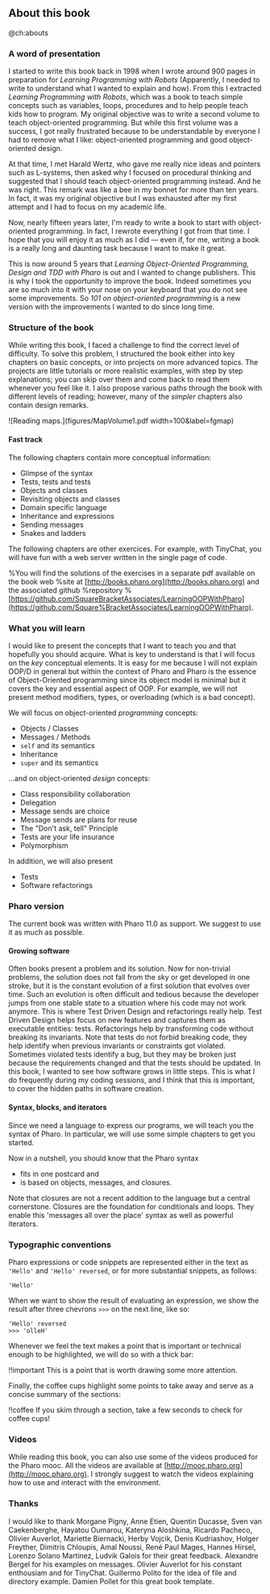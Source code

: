 ## About this book @ch:abouts### A word of presentationI started to write this book back in 1998 when I wrote around 900 pages in preparation for _Learning Programming with Robots_(Apparently, I needed to write to understand what I wanted to explain and how). From this I extracted _Learning Programming with Robots_, which was a book to teach simple concepts such as variables, loops, procedures and to help people teach kids how to program. My original objective was to write a second volume to teach object-oriented programming. But while this first volume was a success, I got really frustrated because to be understandable by everyone I had to remove what I like: object-oriented programming and good object-oriented design. At that time, I met Harald Wertz, who gave me really nice ideas and pointers such as L-systems, then asked why I focused on procedural thinking and suggested that I should teach object-oriented programming instead. And he was right. This remark was like a bee in my bonnet for more than ten years.In fact, it was my original objective but I was exhausted after my first attempt and I had to focus on my academic life.Now, nearly fifteen years later, I'm ready to write a book to start with object-oriented programming. In fact, I rewrote everything I got from that time. I hope that you will enjoy it as much as I did — even if, for me, writing a book is a really long and daunting task because I want to make it great.This is now around 5 years that _Learning Object-Oriented Programming, Design and TDD with Pharo_ is out and I wanted to change publishers. This is why I took the opportunity to improve the book. Indeed sometimes you are so much into it with your nose on your keyboard that you do not see some improvements. So _101 on object-oriented programming_ is a new version with the improvements I wanted to do since long time. ### Structure of the bookWhile writing this book, I faced a challenge to find the correct level of difficulty.To solve this problem, I structured the book either into key chapters on basic concepts, or into projects on more advanced topics.The projects are little tutorials or more realistic examples, with step by step explanations; you can skip over them and come back to read them whenever you feel like it.I also propose various paths through the book with different levels of reading; however, many of the _simpler_ chapters also contain design remarks.![Reading maps.](figures/MapVolume1.pdf width=100&label=fgmap)#### Fast trackThe following chapters contain more conceptual information:- Glimpse of the syntax- Tests, tests and tests- Objects and classes- Revisiting objects and classes- Domain specific language- Inheritance and expressions- Sending messages- Snakes and laddersThe following chapters are other exercices. For example, with TinyChat, you will have fun with a web server written in the single page of code. %You will find the solutions of the exercises in a separate pdf available on the book web %site at [http://books.pharo.org](http://books.pharo.org) and the associated github %repository %[https://github.com/SquareBracketAssociates/LearningOOPWithPharo](https://github.com/Square%BracketAssociates/LearningOOPWithPharo).### What you will learnI would like to present the concepts that I want to teach you and that hopefully you should acquire. What is key to understand is that I will focus on the _key_ conceptual elements. It is easy for me because I will not explain OOP/D in general but within the context of Pharo and Pharo is the essence of Object-Oriented programming since its object model is minimal but it covers the key and essential aspect of OOP. For example, we will not present method modifiers, types, or overloading \(which is a bad concept\).We will focus on object-oriented _programming_ concepts:- Objects / Classes - Messages / Methods- `self` and its semantics- Inheritance- `super` and its semantics…and on object-oriented _design_ concepts:- Class responsibility collaboration- Delegation- Message sends are choice- Message sends are plans for reuse- The "Don't ask, tell" Principle- Tests are your life insurance- PolymorphismIn addition, we will also present - Tests- Software refactorings### Pharo versionThe current book was written with Pharo 11.0 as support.We suggest to use it as much as possible. #### Growing softwareOften books present a problem and its solution. Now for non-trivial problems, the solution does not fall from the sky or get developed in one stroke, but it is the constant evolution of a first solution that evolves over time. Such an evolution is often difficult and tedious because the developer jumps from one stable state to a situation where his code may not work anymore. This is where Test Driven Design and refactorings really help.Test Driven Design helps focus on new features and captures them as executable entities: tests. Refactorings help by transforming code without breaking its invariants.Note that tests do not forbid breaking code, they help identify when previous invariants or constraints got violated. Sometimes violated tests identify a bug, but they may be broken just because the requirements changed and that the tests should be updated. In this book, I wanted to see how software grows in little steps. This is what I do frequently during my coding sessions, and I think that this is important, to cover the hidden paths in software creation.#### Syntax, blocks, and iteratorsSince we need a language to express our programs, we will teach you the syntax of Pharo. In particular, we will use some simple chapters to get you started. Now in a nutshell, you should know that the Pharo syntax- fits in one postcard and- is based on objects, messages, and closures.Note that closures are not a recent addition to the language but a central cornerstone. Closures are the foundation for conditionals and loops.They enable this 'messages all over the place' syntax as well as powerful iterators.### Typographic conventionsPharo expressions or code snippets are represented either in the text as `'Hello'` and `'Hello' reversed`, or for more substantial snippets, as follows:```'Hello'```When we want to show the result of evaluating an expression, we show the result after three chevrons `>>>` on the next line, like so:```'Hello' reversed>>> 'olleH'```Whenever we feel the text makes a point that is important or technical enough to be highlighted, we will do so with a thick bar:!!important This is a point that is worth drawing some more attention.Finally, the coffee cups highlight some points to take away and serve as a concise summary of the sections:!!coffee If you skim through a section, take a few seconds to check for coffee cups!### Videos While reading this book, you can also use some of the videos produced for the Pharo mooc. All the videos are available at [http://mooc.pharo.org](http://mooc.pharo.org).I strongly suggest to watch the videos explaining how to use and interact with the environment. ### ThanksI would like to thank Morgane Pigny, Anne Etien, Quentin Ducasse, Sven van Caekenberghe, Hayatou Oumarou, Kateryna Aloshkina, Ricardo Pacheco, Olivier Auverlot, Mariette Biernacki, Herby Vojcik, Denis Kudriashov, Holger Freyther, Dimitris Chloupis, Amal Noussi, René Paul Mages, Hannes Hirsel, Lorenzo Solano Martinez, Ludvik Galois for their great feedback.Alexandre Bergel for his examples on messages. Olivier Auverlot for his constant enthousiam and for TinyChat. Guillermo Polito for the idea of file and directory example. Damien Pollet for this great book template. 
